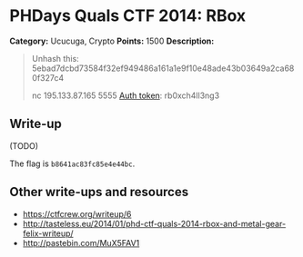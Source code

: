 # PHDays Quals CTF 2014: RBox

**Category:** Ucucuga, Crypto
**Points:** 1500
**Description:**

> Unhash this:
> 5ebad7dcbd73584f32ef949486a161a1e9f10e48ade43b03649a2ca680f327c4
>
> nc 195.133.87.165 5555 [Auth token](http://ctfarchive.phdays.com/phd4quals/rbox%20%281500%29/ctf-task-hellman-rbox.ova): rb0xch4ll3ng3

## Write-up

(TODO)

The flag is `b8641ac83fc85e4e44bc`.

## Other write-ups and resources

* <https://ctfcrew.org/writeup/6>
* <http://tasteless.eu/2014/01/phd-ctf-quals-2014-rbox-and-metal-gear-felix-writeup/>
* <http://pastebin.com/MuX5FAV1>
